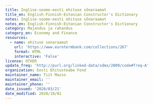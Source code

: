 ```yaml
---
title: Inglise-soome-eesti ehituse sõnaraamat
title_en: English-Finnish-Estonian Constructor's Dictionary
notes: Inglise-soome-eesti ehituse sõnaraamat
notes_en: English-Finnish-Estonian Constructor's Dictionary
category: Majandus ja rahandus
category_en: Economy and Finance
resources:
  - name: ehituse sonaraamat
    url: 'https://www.eurotermbank.com/collections/267'
    format: HTML
    interactive: 'False'
license: OTHER
update_freq: 'http://purl.org/linked-data/sdmx/2009/code#freq-A'
organization: Eesti Ehitusteabe Fond
maintainer_name: Tiit Masso
maintainer_email: ''
maintainer_phone: ''
date_issued: '2020/03/21'
date_modified: 2020/10/01
---
```

